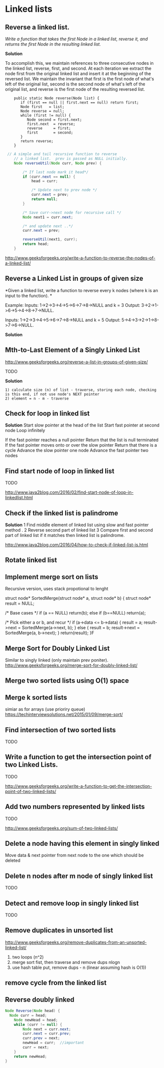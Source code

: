 # Linked lists

## Reverse a linked list.
*Write a function that takes the first Node in a linked list, reverse it, and returns the first Node in the resulting linked list.*

**Solution**

To accomplish this, we maintain references to three consecutive nodes in the linked list, reverse, first, and second.
At each iteration we extract the node first from the original linked list and insert it at the beginning of the reversed list.
We maintain the invariant that first is the first node of what's left of the original list,
second is the second node of what's left of the original list, and reverse is the first node of the resulting reversed list.

```
    public static Node reverse(Node list) {
       if (first == null || first.next == null) return first;
       Node first   = list;
       Node reverse = null;
       while (first != null) {
          Node second = first.next;
          first.next  = reverse;
          reverse     = first;
          first       = second;
       }
       return reverse;
    }
```
```java
 // A simple and tail recursive function to reverse
    // a linked list.  prev is passed as NULL initially.
    Node reverseUtil(Node curr, Node prev) {

        /* If last node mark it head*/
        if (curr.next == null) {
            head = curr;

            /* Update next to prev node */
            curr.next = prev;
            return null;
        }

        /* Save curr->next node for recursive call */
        Node next1 = curr.next;

        /* and update next ..*/
        curr.next = prev;

        reverseUtil(next1, curr);
        return head;
    }
```

http://www.geeksforgeeks.org/write-a-function-to-reverse-the-nodes-of-a-linked-list/

## Reverse a Linked List in groups of given size
*Given a linked list, write a function to reverse every k nodes (where k is an input to the function). *

Example:
Inputs:  1->2->3->4->5->6->7->8->NULL and k = 3
Output:  3->2->1->6->5->4->8->7->NULL.

Inputs:   1->2->3->4->5->6->7->8->NULL and k = 5
Output:  5->4->3->2->1->8->7->6->NULL.

**Solution**

## Mth-to-Last Element of a Singly Linked List

http://www.geeksforgeeks.org/reverse-a-list-in-groups-of-given-size/

TODO

**Solution**
	
	1) calculate size (n) of list - traverse, storing each node, checking is this end, if not use node's NEXT pointer 
	2) element = n - m - traverse
	
## Check for loop in linked list

**Solution**
Start slow pointer at the head of the list
Start fast pointer at second node
Loop infinitely

If the fast pointer reaches a null pointer
Return that the list is null terminated
If the fast pointer moves onto or over the slow pointer
Return that there is a cycle
Advance the slow pointer one node
Advance the fast pointer two nodes

## Find start node of loop in linked list
TODO

http://www.java2blog.com/2016/02/find-start-node-of-loop-in-linkedlist.html

## Check if the linked list is palindrome

**Solution**
 1   Find middle element of linked list using slow and fast pointer method .
 2   Reverse second part of linked list
 3   Compare first and second part of linked list if it matches then linked list is palindrome.

http://www.java2blog.com/2016/04/how-to-check-if-linked-list-is.html

## Rotate linked list

## Implement merge sort on lists

Recursive version, uses stack propotional to lenght

struct node* SortedMerge(struct node* a, struct node* b)
{
  struct node* result = NULL;

  /* Base cases */
  if (a == NULL)
     return(b);
  else if (b==NULL)
     return(a);

  /* Pick either a or b, and recur */
  if (a->data <= b->data)
  {
     result = a;
     result->next = SortedMerge(a->next, b);
  }
  else
  {
     result = b;
     result->next = SortedMerge(a, b->next);
  }
  return(result);
}F

## Merge Sort for Doubly Linked List
Similar to singly linked (only maintain prev poniter).
http://www.geeksforgeeks.org/merge-sort-for-doubly-linked-list/

## Merge two sorted lists using O(1) space

## Merge k sorted lists
simiar as for arrays (use prioriry queue)
https://techinterviewsolutions.net/2015/01/09/merge-sort/

## Find intersection of two sorted lists

TODO

## Write a function to get the intersection point of two Linked Lists.

TODO

http://www.geeksforgeeks.org/write-a-function-to-get-the-intersection-point-of-two-linked-lists/

## Add two numbers represented by linked lists

TODO

http://www.geeksforgeeks.org/sum-of-two-linked-lists/


## Delete a node having this element in singly linked

Move data & next pointer from next node to the one which should be deleted

## Delete n nodes after m node of singly linked list

TODO

## Detect and remove loop in singly linked list

TODO

## Remove duplicates in unsorted list

http://www.geeksforgeeks.org/remove-duplicates-from-an-unsorted-linked-list/

1) two loops (n^2)
2) merge sort fist, then traverse and remove dups nlogn
3) use hash table put, remove dups - n (linear assuming hash is O(1))


## remove cycle from the linked list


## Reverse doubly linked
```java
Node Reverse(Node head) {
  Node curr = head;
    Node newHead = head;
    while (curr != null) {
        Node next = curr.next;
        curr.next = curr.prev;
        curr.prev = next;
        newHead = curr;  //important
        curr = next;
    }
    return newHead;
}
```
